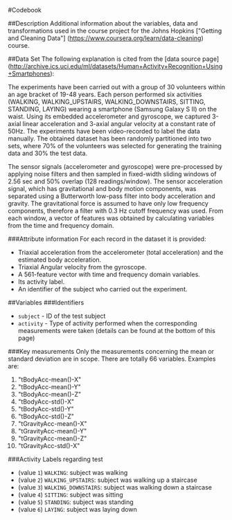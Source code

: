 #Codebook

##Description
Additional information about the variables, data and transformations used in the course project for the Johns Hopkins ["Getting and Cleaning Data"] (https://www.coursera.org/learn/data-cleaning) course.

##Data Set
The following explanation is cited from the [data source page] (http://archive.ics.uci.edu/ml/datasets/Human+Activity+Recognition+Using+Smartphones):

The experiments have been carried out with a group of 30 volunteers within an age bracket of 19-48 years. Each person performed six activities (WALKING, WALKING_UPSTAIRS, WALKING_DOWNSTAIRS, SITTING, STANDING, LAYING) wearing a smartphone (Samsung Galaxy S II) on the waist. Using its embedded accelerometer and gyroscope, we captured 3-axial linear acceleration and 3-axial angular velocity at a constant rate of 50Hz. The experiments have been video-recorded to label the data manually. The obtained dataset has been randomly partitioned into two sets, where 70% of the volunteers was selected for generating the training data and 30% the test data. 

The sensor signals (accelerometer and gyroscope) were pre-processed by applying noise filters and then sampled in fixed-width sliding windows of 2.56 sec and 50% overlap (128 readings/window). The sensor acceleration signal, which has gravitational and body motion components, was separated using a Butterworth low-pass filter into body acceleration and gravity. The gravitational force is assumed to have only low frequency components, therefore a filter with 0.3 Hz cutoff frequency was used. From each window, a vector of features was obtained by calculating variables from the time and frequency domain.

###Attribute information
For each record in the dataset it is provided: 
- Triaxial acceleration from the accelerometer (total acceleration) and the estimated body acceleration. 
- Triaxial Angular velocity from the gyroscope. 
- A 561-feature vector with time and frequency domain variables. 
- Its activity label. 
- An identifier of the subject who carried out the experiment.

##Variables
###Identifiers
* `subject` - ID of the test subject
* `activity` - Type of activity performed when the corresponding measurements were taken (details can be found at the bottom of this page)

###Key measurements
Only the measurements concerning the mean or standard deviation are in scope. There are totally 66 variables. Examples are:

1. "tBodyAcc-mean()-X"
2. "tBodyAcc-mean()-Y"
3. "tBodyAcc-mean()-Z"
4. "tBodyAcc-std()-X"
5. "tBodyAcc-std()-Y"
6. "tBodyAcc-std()-Z"
7. "tGravityAcc-mean()-X"
8. "tGravityAcc-mean()-Y"
9. "tGravityAcc-mean()-Z"
10. "tGravityAcc-std()-X"


###Activity Labels regarding test
* (value `1`) `WALKING`: subject was walking
* (value `2`) `WALKING_UPSTAIRS`: subject was walking up a staircase 
* (value `3`) `WALKING_DOWNSTAIRS`: subject was walking down a staircase
* (value `4`) `SITTING`: subject was sitting 
* (value `5`) `STANDING`: subject was standing
* (value `6`) `LAYING`: subject was laying down
